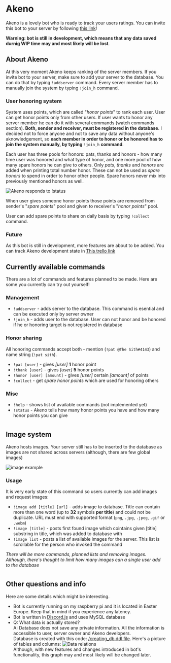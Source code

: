 # Akeno

Akeno is a lovely bot who is ready to track your users ratings. You can invite this bot to your server by following [this link](https://discordapp.com/oauth2/authorize?client_id=429672169203695616&scope=bot)! 

**Warning: bot is still in development, which means that any data saved durnig WIP time may and most likely will be lost**.

## About Akeno

At this very moment Akeno keeps ranking of the server members. If you invite bot to your server, make sure to add your server to the database. You can do that by typing `!addserver` command. Every server member has to manually join the system by typing `!join_h` command. 

### User honoring system

System uses points, which are called "_honor points_" to rank each user. User can get honor points only from other users. If user wants to honor any server member he can do it with several commands (watch commands section). **Both, sender and receiver, must be registered in the database**. I decided not to force anyone and not to save any data without anyone's aknowledgement, so **each member in order to honor or be honored has to join the system manually, by typing** `!join_h` **command**. 

Each user has three pools for honors: pats, thanks and honors - how many time user was honored and what type of honor, and one more pool of how many spare honors he can give to others. Only _pats_, _thanks_ and _honors_ are added when printing total number honor. These can not be used as _spare honors_ to spend in order to honor other people. Spare honors never mix into previously mentioned honors as well. 

![Akeno responds to !status](https://media.discordapp.net/attachments/435533207371251737/435539135441403925/unknown.png)

When user gives someone honor points those points are removed from sender's "_spare points_" pool and given to receiver's "_honor points_" pool.

User can add spare points to share on daily basis by typing `!collect` command.

### Future

As this bot is still in development, more features are about to be added. You can track Akeno development state in [This trello link](https://trello.com/b/UhXzC8sp/akeno-discord-bot-progress)

## Currently available commands

There are a lot of commands and features planned to be made. Here are some you currently can try out yourself!

### Management

* `!addserver` - adds server to the database. This command is esential and can be executed only by server owner
* `!join_h` - adds user to the database. User can not honor and be honored if he or honoring target is not registered in database

### Honor sharing

All honoring commands accept both - mention (`!pat @The Sith#4143`) and name string (`!pat sith`).
* `!pat [user]` -  gives _[user]_ **1** honor point
* `!thank [user]` - gives _[user]_ **5** honor points
* `!honor [user] [amount]` - gives _[user]_ certain _[amount]_ of points
* `!collect` - get _spare honor points_ which are used for honoring others 

### Misc

* `!help` - shows list of available commands (not implemented yet)
* `!status` - Akeno tells how many honor points you have and how many honor points you can give

#

## Image system

Akeno hosts images. Your server still has to be inserted to the database as images are not shared across servers (although, there are few global images)

![image example](https://media.discordapp.net/attachments/430073596698820638/440165185714520064/unknown.png)

### Usage

It is very early state of this command so users currently can add images and request images:

* `!image add [title] [url]` - adds image to database. Title can contain more than one word (up to **32** symbols **per title**) and could not be duplicate. URL must end with supported format (`png`, `.jpg`, `.jpeg`, `.gif` or `.webm`)
* `!image [title]` - posts first found image which cointains given [title] substring in title, which was added to database with
* `!image list` - posts a list of available images for the server. This list is scrollable for the person who invoked the command

*There will be more commands, planned lists and removing images. Although, there's thought to limit how many images can a single user add to the database*

#

## Other questions and info

Here are some details which might be interesting. 
* Bot is currently running on my raspberry pi and it is located in Easter Europe. Keep that in mind if you experience any latency.
* Bot is written in [Discord.js](https://discord.js.org) and uses MySQL database
* Q: What data is actually stored?</br>
  A: Database does not save any private information. All the information is accessible to user, server owner and Akeno developers.<br/>Database is created with this code: [/creating_db.ddl file](https://github.com/tomzig16/akeno-js/blob/master/creating_db.ddl). Here's a picture of tables and columns:
  ![Data relations](https://media.discordapp.net/attachments/430073596698820638/440161802467278848/unknown.png)<br/>
  Although, with new features and changes introduced in bot's functionality, this graph may and most likely will be changed later.
